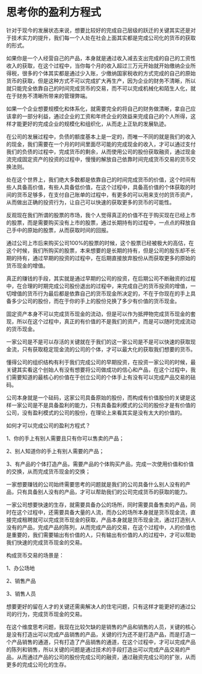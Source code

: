 # 思考你的盈利方程式

针对于现今的发展状态来说，想要比较好的完成自己层级的跃迁的关键其实还是对于技术实力的提升，我们每一个人处在社会上面其实都是完成公司化的货币的获取的形式。

如果你是一个人经营自己的产品，本身就是通过收入减去支出完成的自己的工资性收入的获取，在这个过程中，当你每个月的收入超过三万元开始就开始缴纳企业所得税，很多的个体其实都是通过少入账，少缴纳国家税收的方式完成的自己的原始货币的获取，但是这种方式不可以完成扩大再生产，因为企业的财务不清晰，所以就只能完全依靠自己的时间完成货币的交易，而不可以完成机械化和陌生人化，就在于财务不清晰所带来的管理弊端。

如果一个企业想要规模化和体系化，就需要完全的将自己的财务做清晰，拿自己应该拿的一部分利益，通过企业的工资和年终企业的效益来完成自己的个人所得，这样才能更好的完成企业的规模化和组织化，从而走上正轨的发展轨迹。

在公司的发展过程中，负债的额度基本上是一定的，而唯一不同的就是我们的收入的现金，我们需要在一个月的时间里面尽可能的完成现金的收入，才可以通过支付我们的负债的过程中，完成货币的剩余，从而使用公司的股份获取融资，通过现金流完成固定资产的投资的过程中，慢慢的解放自己依靠时间完成货币交易的货币交换法则。

处在这个世界上，我们绝大多数都是依靠自己的时间完成货币的价值，这个时间有些人具备高价值，有些人具备低价值，在这个过程中，具备高价值的个体获取的时间的货币足够多，在支付自己账单的过程中，有更多的可以用来支付的货币资产，从而做出正确的投资行为，让自己可以快速的获取更多的货币的可能性。

反观现在我们所谓的股票的市场，我个人觉得真正的价值不在于购买现在已经上市的股票，而是需要购买没有上市的股票，通过长期持有的过程中，一点点的释放自己手中的原始的股票，从而获取时间的回报。

通过公司上市后来购买公司100%的股票的时候，这个股票已经被极大的高估，在这个时候，我们所购买的股票，本来想要的是长期的持有，但是公司的股东却不长期的持有，通过早期的投资的过程中，在后期直接放弃股份从而获取更多的原始的货币现金的增值。

真正的赚钱的手段，其实就是通过早期的公司的投资，在后期公司不断融资的过程中，在合理的时期完成公司股份退出的过程中，来完成自己的货币投资的增值，一切增值的货币行为最后都是依靠自己的货币现金所决定的，不在于你现在的手上具备多少公司的股份，而在于你的手上的股份兑换了多少有价值的货币现金。

固定资产本身不可以完成货币现金的流动，但是可以作为抵押物完成货币现金的套现，所以在这个过程中，真正的有价值的不是我们的资产，而是可以随时完成流动的货币现金。

一家公司是不是可以存活的关键就在于我们的这一家公司是不是可以快速的获取现金流，只有获取稳定现金流的公司的个体，才可以最大化的获取我们想要的货币。

懂得公司的组织结构有利于我们完成公司的早期投资，在投资一家公司的时候，最关键其实看这个创始人有没有想要将公司做成功的信心和产品，在这个过程中，我们需要知道的最核心的价值在于创立公司的个体手上有没有可以完成产品交易的砝码。

公司本身就是一个砝码，这家公司具备原始的股份，而构成有价值股份的关键是这样一家公司是不是具备盈利的能力，只有具备盈利模式的公司的股份才是有价值的公司，没有盈利模式的公司的股份，在理论上来看其实是没有太大的价值的。

如何才可以完成公司的盈利方程式？

1、你的手上有别人需要且只有你可以售卖的产品；

2、别人知道你的手上有别人需要的产品；

3、有产品的个体打造产品，需要产品的个体购买产品，完成一次使用价值和价值的交换，从而完成货币现金的交换；

一家想要赚钱的公司始终需要思考的问题就是我们的公司具备什么别人没有的产品，只有具备别人没有的产品，才可以帮助我们的公司完成货币的获取的能力。

一家公司想要快速的生存，就需要具备办公的场所，同时需要具备售卖的产品，同时在这个过程中，还需要具备大量的人流，而办公的场所本身就是货币现金流，直接完成租聘就可以完成货币现金的获取，产品本身就是货币现金流，通过打造别人没有的产品，完成产品的陈列，从而完成产品的交易，在这个过程中，人的价值也是重要的，我们需要输出有价值的人，只有输出有价值的人的过程中，才可以帮助我们快速的完成货币现金的交易。

构成货币交易的场景是：

1、办公场地

2、销售产品

3、销售人员

想要更好的留在人才的关键还需奥解决人的住宅问题，只有这样才能更好的通过公司的行为，完成货币现金的交易。

在这个维度思考问题，我现在比较欠缺的是销售的产品和销售的人员，关键的核心是没有打造出可以完成产品销售的产品，关键的行为还不是打造产品，而是打造一个产品销售的通道，只有打造了产品销售的通道，在这个过程中，才可以完成产品的陈列和销售，所以关键的问题是通过技术的手段打造出可以完成产品交易的产品，从而通过产品的公司的股份完成公司的融资，通过融资完成公司的扩张，从而更多的完成公司化的生存。

